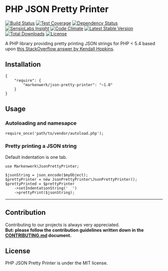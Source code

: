 # PHP JSON Pretty Printer

[![Build Status](https://travis-ci.org/markenwerk/php-json-pretty-printer.svg?branch=master)](https://travis-ci.org/markenwerk/php-json-pretty-printer)
[![Test Coverage](https://codeclimate.com/github/markenwerk/php-json-pretty-printer/badges/coverage.svg)](https://codeclimate.com/github/markenwerk/php-json-pretty-printer/coverage)
[![Dependency Status](https://www.versioneye.com/user/projects/577d62ac91aab50027c6ca4d/badge.svg)](https://www.versioneye.com/user/projects/577d62ac91aab50027c6ca4d)
[![SensioLabs Insight](https://img.shields.io/sensiolabs/i/7850184e-1ddf-483f-8cd5-a408926b089e.svg)](https://insight.sensiolabs.com/projects/7850184e-1ddf-483f-8cd5-a408926b089e)
[![Code Climate](https://codeclimate.com/github/markenwerk/php-json-pretty-printer/badges/gpa.svg)](https://codeclimate.com/github/markenwerk/php-json-pretty-printer)
[![Latest Stable Version](https://poser.pugx.org/markenwerk/json-pretty-printer/v/stable)](https://packagist.org/packages/markenwerk/json-pretty-printer)
[![Total Downloads](https://poser.pugx.org/markenwerk/json-pretty-printer/downloads)](https://packagist.org/packages/markenwerk/json-pretty-printer)
[![License](https://poser.pugx.org/markenwerk/json-pretty-printer/license)](https://packagist.org/packages/markenwerk/json-pretty-printer)

A PHP library providing pretty printing JSON strings for PHP < 5.4 based upon [this StackOverflow answer by Kendall Hopkins](http://stackoverflow.com/a/9776726).

## Installation

```{json}
{
   	"require": {
        "markenwerk/json-pretty-printer": "~1.0"
    }
}
```

## Usage

### Autoloading and namesapce

```{php}  
require_once('path/to/vendor/autoload.php');
```

### Pretty printing a JSON string

Default indentation is one tab.

```{php}
use Markenwerk\JsonPrettyPrinter;

$jsonString = json_encode($myObject);
$prettyPrinter = new JsonPrettyPrinter\JsonPrettyPrinter();
$prettyPrinted = $prettyPrinter
	->setIndentationString('  ')
	->prettyPrint($jsonString);
```

---

## Contribution

Contributing to our projects is always very appreciated.  
**But: please follow the contribution guidelines written down in the [CONTRIBUTING.md](https://github.com/markenwerk/php-json-pretty-printer/blob/master/CONTRIBUTING.md) document.**

## License

PHP JSON Pretty Printer is under the MIT license.
